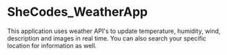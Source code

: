 # SheCodes_WeatherApp

This application uses weather API's to update temperature, humidity, wind, description and images in real time. You can also search your specific location for information as well.
